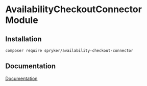 # AvailabilityCheckoutConnector Module

## Installation

```
composer require spryker/availability-checkout-connector
```

## Documentation

[Documentation](https://spryker.github.io)
